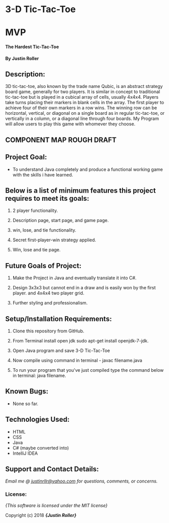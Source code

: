 # 3-D Tic-Tac-Toe

# MVP

#### The Hardest Tic-Tac-Toe

#### By **Justin Roller**

## Description:

3D tic-tac-toe, also known by the trade name Qubic, is an abstract strategy board game, generally for two players. It is similar in concept to traditional tic-tac-toe but is played in a cubical array of cells, usually 4x4x4. Players take turns placing their markers in blank cells in the array. The first player to achieve four of their own markers in a row wins. The winning row can be horizontal, vertical, or diagonal on a single board as in regular tic-tac-toe, or vertically in a column, or a diagonal line through four boards. My Program will allow users to play this game with whomever they choose.

## COMPONENT MAP ROUGH DRAFT

<!-- ![alt text](https://github.com/jroller03/Capstone-Planning/blob/master/image.jpg) -->

## Project Goal:

* To understand Java completely and produce a functional working game with the skills i have learned.


## Below is a list of minimum features this project requires to meet its goals:

1. 2 player functionality.

2. Description page, start page, and game page.

3. win, lose, and tie functionality.

4. Secret first-player-win strategy applied.

5. Win, lose and tie page.

## Future Goals of Project:

1. Make the Project in Java and eventually translate it into C#.

2. Design 3x3x3 but cannot end in a draw and is easily won by the first player. and 4x4x4 two player grid.

3. Further styling and professionalism.

## Setup/Installation Requirements:

1. Clone this repository from GitHub.

2. From Terminal install open jdk sudo apt-get install openjdk-7-jdk.

3. Open Java program and save 3-D Tic-Tac-Toe

4. Now compile using command in terminal - javac filename.java

5. To run your program that you've just compiled type the command below in terminal: java filename.

## Known Bugs:

* None so far.

## Technologies Used:

* HTML
* CSS
* Java
* C# (maybe converted into)
* IntelliJ IDEA

## Support and Contact Details:

_Email me @ justinrllr@yahoo.com for questions, comments, or concerns._

### License:

*{This software is licensed under the MIT license}*

Copyright (c) 2018 **_{Justin Roller}_**
